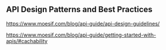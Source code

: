 ## API Design Patterns and Best Practices

https://www.moesif.com/blog/api-guide/api-design-guidelines/

https://www.moesif.com/blog/api-guide/getting-started-with-apis/#cachability
